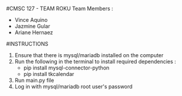 
#CMSC 127 - TEAM ROKU
Team Members : 
- Vince Aquino
- Jazmine Gular
- Ariane Hernaez

#INSTRUCTIONS
1) Ensure that there is mysql/mariadb installed on the computer
2) Run the following in the terminal to install required dependencies :
    - pip install mysql-connector-python 
    - pip install tkcalendar
3) Run main.py file
4) Log in with mysql/mariadb root user's password